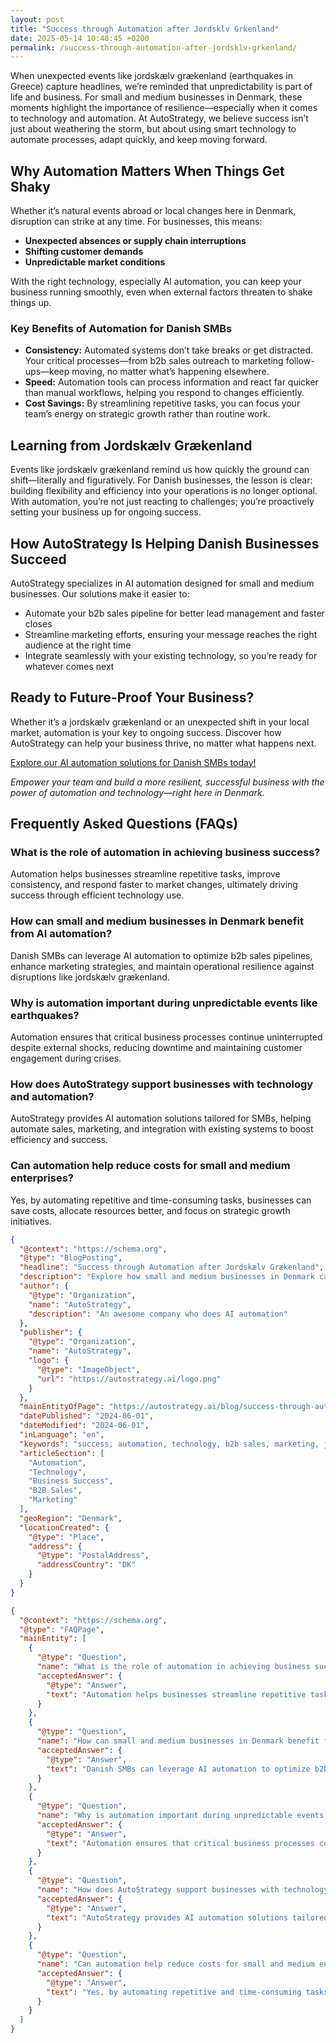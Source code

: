 ```yaml
---
layout: post
title: "Success through Automation after Jordsklv Grkenland"
date: 2025-05-14 10:48:45 +0200
permalink: /success-through-automation-after-jordsklv-grkenland/
---
```



When unexpected events like jordskælv grækenland (earthquakes in Greece) capture headlines, we’re reminded that unpredictability is part of life and business. For small and medium businesses in Denmark, these moments highlight the importance of resilience—especially when it comes to technology and automation. At AutoStrategy, we believe success isn’t just about weathering the storm, but about using smart technology to automate processes, adapt quickly, and keep moving forward.

## Why Automation Matters When Things Get Shaky

Whether it’s natural events abroad or local changes here in Denmark, disruption can strike at any time. For businesses, this means:

- **Unexpected absences or supply chain interruptions**
- **Shifting customer demands**
- **Unpredictable market conditions**

With the right technology, especially AI automation, you can keep your business running smoothly, even when external factors threaten to shake things up.

### Key Benefits of Automation for Danish SMBs

- **Consistency:** Automated systems don’t take breaks or get distracted. Your critical processes—from b2b sales outreach to marketing follow-ups—keep moving, no matter what’s happening elsewhere.
- **Speed:** Automation tools can process information and react far quicker than manual workflows, helping you respond to changes efficiently.
- **Cost Savings:** By streamlining repetitive tasks, you can focus your team’s energy on strategic growth rather than routine work.

## Learning from Jordskælv Grækenland

Events like jordskælv grækenland remind us how quickly the ground can shift—literally and figuratively. For Danish businesses, the lesson is clear: building flexibility and efficiency into your operations is no longer optional. With automation, you’re not just reacting to challenges; you’re proactively setting your business up for ongoing success.

## How AutoStrategy Is Helping Danish Businesses Succeed

AutoStrategy specializes in AI automation designed for small and medium businesses. Our solutions make it easier to:

- Automate your b2b sales pipeline for better lead management and faster closes
- Streamline marketing efforts, ensuring your message reaches the right audience at the right time
- Integrate seamlessly with your existing technology, so you’re ready for whatever comes next

## Ready to Future-Proof Your Business?

Whether it’s a jordskælv grækenland or an unexpected shift in your local market, automation is your key to ongoing success. Discover how AutoStrategy can help your business thrive, no matter what happens next.

[Explore our AI automation solutions for Danish SMBs today!](https://autostrategy.ai/)

*Empower your team and build a more resilient, successful business with the power of automation and technology—right here in Denmark.*

## Frequently Asked Questions (FAQs)

### What is the role of automation in achieving business success?

Automation helps businesses streamline repetitive tasks, improve consistency, and respond faster to market changes, ultimately driving success through efficient technology use.

### How can small and medium businesses in Denmark benefit from AI automation?

Danish SMBs can leverage AI automation to optimize b2b sales pipelines, enhance marketing strategies, and maintain operational resilience against disruptions like jordskælv grækenland.

### Why is automation important during unpredictable events like earthquakes?

Automation ensures that critical business processes continue uninterrupted despite external shocks, reducing downtime and maintaining customer engagement during crises.

### How does AutoStrategy support businesses with technology and automation?

AutoStrategy provides AI automation solutions tailored for SMBs, helping automate sales, marketing, and integration with existing systems to boost efficiency and success.

### Can automation help reduce costs for small and medium enterprises?

Yes, by automating repetitive and time-consuming tasks, businesses can save costs, allocate resources better, and focus on strategic growth initiatives.

```json
{
  "@context": "https://schema.org",
  "@type": "BlogPosting",
  "headline": "Success through Automation after Jordskælv Grækenland",
  "description": "Explore how small and medium businesses in Denmark can achieve success through automation and technology, even during unpredictable events like jordskælv grækenland.",
  "author": {
    "@type": "Organization",
    "name": "AutoStrategy",
    "description": "An awesome company who does AI automation"
  },
  "publisher": {
    "@type": "Organization",
    "name": "AutoStrategy",
    "logo": {
      "@type": "ImageObject",
      "url": "https://autostrategy.ai/logo.png"
    }
  },
  "mainEntityOfPage": "https://autostrategy.ai/blog/success-through-automation-after-jordskælv-graekenland",
  "datePublished": "2024-06-01",
  "dateModified": "2024-06-01",
  "inLanguage": "en",
  "keywords": "success, automation, technology, b2b sales, marketing, jordskælv grækenland, Denmark, small and medium businesses",
  "articleSection": [
    "Automation",
    "Technology",
    "Business Success",
    "B2B Sales",
    "Marketing"
  ],
  "geoRegion": "Denmark",
  "locationCreated": {
    "@type": "Place",
    "address": {
      "@type": "PostalAddress",
      "addressCountry": "DK"
    }
  }
}
```

```json
{
  "@context": "https://schema.org",
  "@type": "FAQPage",
  "mainEntity": [
    {
      "@type": "Question",
      "name": "What is the role of automation in achieving business success?",
      "acceptedAnswer": {
        "@type": "Answer",
        "text": "Automation helps businesses streamline repetitive tasks, improve consistency, and respond faster to market changes, ultimately driving success through efficient technology use."
      }
    },
    {
      "@type": "Question",
      "name": "How can small and medium businesses in Denmark benefit from AI automation?",
      "acceptedAnswer": {
        "@type": "Answer",
        "text": "Danish SMBs can leverage AI automation to optimize b2b sales pipelines, enhance marketing strategies, and maintain operational resilience against disruptions like jordskælv grækenland."
      }
    },
    {
      "@type": "Question",
      "name": "Why is automation important during unpredictable events like earthquakes?",
      "acceptedAnswer": {
        "@type": "Answer",
        "text": "Automation ensures that critical business processes continue uninterrupted despite external shocks, reducing downtime and maintaining customer engagement during crises."
      }
    },
    {
      "@type": "Question",
      "name": "How does AutoStrategy support businesses with technology and automation?",
      "acceptedAnswer": {
        "@type": "Answer",
        "text": "AutoStrategy provides AI automation solutions tailored for SMBs, helping automate sales, marketing, and integration with existing systems to boost efficiency and success."
      }
    },
    {
      "@type": "Question",
      "name": "Can automation help reduce costs for small and medium enterprises?",
      "acceptedAnswer": {
        "@type": "Answer",
        "text": "Yes, by automating repetitive and time-consuming tasks, businesses can save costs, allocate resources better, and focus on strategic growth initiatives."
      }
    }
  ]
}
```